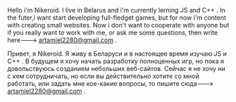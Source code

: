 Hello i'm Nikeroid.
I live in Belarus and i'm currently lerning JS and C++ .
In the futer,i want start developing full-fledget games, but for now i'm content with creating small websites.
Now i don't want to cooperate with anyone but if you really want to work with me, or ask me some questions, then write here---> artamiel2280@gmail.com .


Привет, я Nikeroid.
Я живу в Беларуси и в настоящее время изучаю JS и C++ .
В будущем я хочу начать разработку полноценных игр, но пока я довольствуюсь созданием небольших веб-сайтов.
Сейчас я не хочу ни с кем сотрудничать, но если вы действительно хотите со мной работать, или задать мне кое-какие вопросы, то пишите сюда---> artamiel2280@gmail.com .

<!---
Nikeroid/Nikeroid is a ✨ special ✨ repository because its `README.md` (this file) appears on your GitHub profile.
You can click the Preview link to take a look at your changes.
--->
